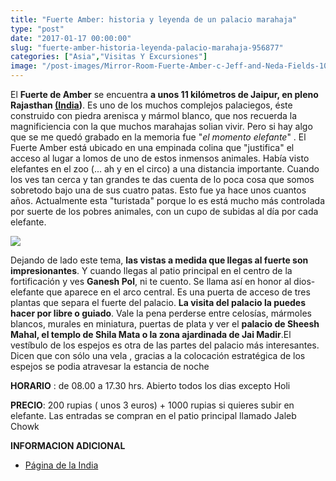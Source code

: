 ```yaml
---
title: "Fuerte Amber: historia y leyenda de un palacio marahaja"
type: "post"
date: "2017-01-17 00:00:00"
slug: "fuerte-amber-historia-leyenda-palacio-marahaja-956877"
categories: ["Asia","Visitas Y Excursiones"]
image: "/post-images/Mirror-Room-Fuerte-Amber-c-Jeff-and-Neda-Fields-1024x760.jpg"
---
```


El **Fuerte de Amber** se encuentra **a unos 11 kilómetros de Jaipur, en pleno Rajasthan [(India](http://www.missviajes.com/india-pais-sensaciones-5921/))**. Es uno de los muchos complejos palaciegos, éste construido con piedra arenisca y mármol blanco, que nos recuerda la magnificiencia con la que muchos marahajas solian vivir. Pero si hay algo que se me quedó grabado en la memoria fue "*el momento elefante*" . El Fuerte Amber está ubicado en una empinada colina que "justifica" el acceso al lugar a lomos de uno de estos inmensos animales. Había visto elefantes en el zoo (... ah y en el circo) a una distancia importante. Cuando los ves tan cerca y tan grandes te das cuenta de lo poca cosa que somos sobretodo bajo una de sus cuatro patas. Esto fue ya hace unos cuantos años. Actualmente esta "turistada" porque lo es está mucho más controlada por suerte de los pobres animales, con un cupo de subidas al día por cada elefante.  
  
![](/post-images/Mirror-Room-Fuerte-Amber-c-Jeff-and-Neda-Fields-1024x760.jpg)  
  
Dejando de lado este tema, **las vistas a medida que llegas al fuerte son impresionantes**. Y cuando llegas al patio principal en el centro de la fortificación y ves **Ganesh Pol**, ni te cuento. Se llama así en honor al dios-elefante que aparece en el arco central. Es una puerta de acceso de tres plantas que separa el fuerte del palacio. **La visita del palacio la puedes hacer por libre o guiado**. Vale la pena perderse entre celosías, mármoles blancos, murales en miniatura, puertas de plata y ver el **palacio de Sheesh Mahal, el templo de Shila Mata o la zona ajardinada de Jai Madir**.El vestíbulo de los espejos es otra de las partes del palacio más interesantes. Dicen que con sólo una vela , gracias a la colocación estratégica de los espejos se podia atravesar la estancia de noche  
  
**HORARIO** : de 08.00 a 17.30 hrs. Abierto todos los dias excepto Holi  
  
**PRECIO**: 200 rupias ( unos 3 euros) + 1000 rupias si quieres subir en elefante. Las entradas se compran en el patio principal llamado Jaleb Chowk  
  
**INFORMACION ADICIONAL**

- [Página de la India](http://sobreindia.com/)